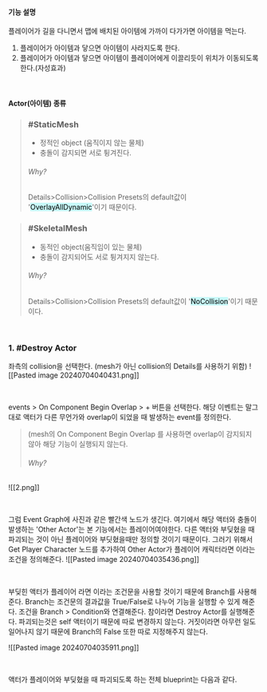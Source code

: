 
<br>

#### 기능 설명
플레이어가 길을 다니면서 맵에 배치된 아이템에 가까이 다가가면 아이템을 먹는다.
1. 플레이어가 아이템과 닿으면 아이템이 사라지도록 한다.
2. 플레이어가 아이템과 닿으면 아이템이 플레이어에게 이끌리듯이 위치가 이동되도록 한다.(자성효과)

<br>

#### Actor(아이템) 종류

>### #StaticMesh 
>- 정적인 object (움직이지 않는 물체)
>- 충돌이 감지되면 서로 튕겨진다.
>  ###### Why? 
>  Details>Collision>Collision Presets의 default값이 '<mark style="background: #ABF7F7A6;">OverlayAllDynamic</mark>'이기 때문이다.

>### #SkeletalMesh
>- 동적인 object(움직임이 있는 물체)
>- 충돌이 감지되어도 서로 튕겨지지 않는다.
>  ###### Why?
> Details>Collision>Collision Presets의 default값이 '<mark style="background: #ABF7F7A6;">NoCollision</mark>'이기 때문이다.

<br>

### 1. #Destroy Actor
좌측의 collision을 선택한다. (mesh가 아닌 collision의 Details를 사용하기 위함)
![[Pasted image 20240704040431.png]]

<br>

events > On Component Begin Overlap > + 버튼을 선택한다. 
해당 이벤트는 말그대로 액터가 다른 무언가와 overlap이 되었을 때 발생하는 event를 정의한다.
>(mesh의 On Component Begin Overlap 를 사용하면 overlap이 감지되지 않아 해당 기능이 실행되지 않는다.
>###### Why?
>


![[2.png]]

<br>

그럼 Event Graph에 사진과 같은 빨간색 노드가 생긴다. 
여기에서 해당 액터와 충돌이 발생하는 'Other Actor'는 본 기능에서는 플레이어여야한다. 다른 액터와 부딪혔을 때 파괴되는 것이 아닌 플레이어와 부딧혔을때만 정의할 것이기 때문이다.
그러기 위해서 Get Player Character 노드를 추가하여 Other Actor가 플레이어 캐릭터라면 이라는 조건을 정의해준다.
![[Pasted image 20240704035436.png]]

<br>

부딪힌 액터가 플레이어 라면 이라는 조건문을 사용할 것이기 때문에 Branch를 사용해준다. Branch는 조건문의 결과값을 True/False로 나누어 기능을 실행할 수 있게 해준다. 
조건을 Branch > Condition와 연결해준다. 
참이라면 Destroy Actor를 실행해준다. 파괴되는것은 self 액터이기 때문에 따로 변경하지 않는다. 
거짓이라면 아무런 일도 일어나지 않기 때문에 Branch의 False 또한 따로 지정해주지 않는다. 

![[Pasted image 20240704035911.png]]

<br>

액터가 플레이어와 부딪혔을 때 파괴되도록 하는 전체 blueprint는 다음과 같다.